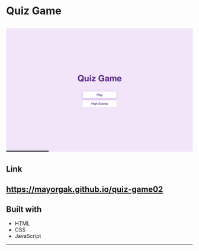 # Quiz Game

## 



![](https://github.com/Mayorgak/quiz-game02/blob/master/images/quiz-game.png)
---

## Link 
https://mayorgak.github.io/quiz-game02
---

## Built with 

* HTML
* CSS
* JavaScript

---

